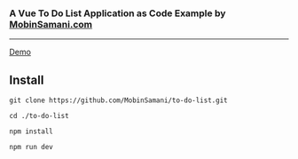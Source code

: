 ### A Vue To Do List Application as Code Example by [MobinSamani.com](https://MobinSamani.com)

---

[Demo](https://demo.MobinSamani.com/to-do-list)

## Install

```shell
git clone https://github.com/MobinSamani/to-do-list.git

cd ./to-do-list

npm install

npm run dev
```
